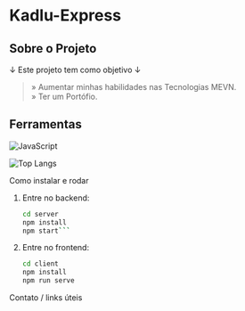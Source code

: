 <h1>Kadlu-Express</h1>

<h2>Sobre o Projeto</h2>
<p>↓ Este projeto tem como objetivo ↓ </p>

> » Aumentar minhas habilidades nas Tecnologias MEVN. <br/>
> » Ter um Portófio. 

## Ferramentas
<img alt="JavaScript" src="https://skillicons.dev/icons?i=html,js,mongodb,express,vue,node">

![Top Langs](https://github-readme-stats.vercel.app/api/top-langs/?username=davikadlu&layout=donut&theme=vue-dark&border_color=#34eb43)

Como instalar e rodar

1. Entre no backend:
   ```bash
   cd server
   npm install
   npm start```

2. Entre no frontend:
   ```bash
   cd client
   npm install
   npm run serve


Contato / links úteis

